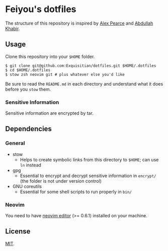 # Feiyou's dotfiles

The structure of this repository
is inspired by [Alex Pearce](https://alexpearce.me/2016/02/managing-dotfiles-with-stow/)
and [Abdullah Khabir](https://abdullah.today/encrypted-dotfiles/).

## Usage

Clone this repository into your `$HOME` folder.

```shell
$ git clone git@github.com:Exquisitian/dotfiles.git $HOME/.dotfiles
$ cd $HOME/.dotfiles
$ stow zsh neovim git # plus whatever else you'd like
```

Be sure to read the `README.md` in each directory 
and understand what it does
before you `stow` them.

### Sensitive Information

Sensitive information are encrypted by tar.

## Dependencies

### General

- stow
  - Helps to create symbolic links
    from this directory to `$HOME`;
    can use `ln` instead
- gpg
  - Essential to encrypt and decrypt
    sensitive information in `encrypt/`
    (the folder is not under version control)
- GNU coreutils
  - Essential for some shell scripts
    to run properly in `bin/`

### Neovim

You need to have
[neovim editor](https://neovim.io) (>= 0.6.1)
installed on your machine.

## License
[MIT](https://opensource.org/licenses/MIT).
